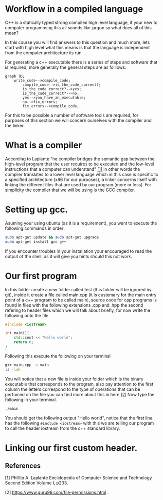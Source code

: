 # Workflow in a compiled language

C++ is a statically typed strong compiled high level language, if your new to computer programming this all sounds like jargon so what does all of this mean?

In this course you will find answers to this question and much more, lets start with high level what this means is that the language is independent from the computer architecture its run

For generating a c++ executable there is a series of steps and software that is required, more generally the general steps are
as folllows:

```mermaid
graph TD;
    write_code-->compile_code;
		compile_code-->is_the_code_correct?;
		is_the_code_correct?-->yes;
		is_the_code_correct?-->no;
		yes-->you_have_an_executable;
		no-->fix_errors;
		fix_errors-->compile_code;
```

For this to be possible a number of software tools are required, for purposes of this section we will concern ourselves with the compiler and the linker.

# What is a compiler

According to Laplante "he compiler bridges the semantic gap between the
high-level program that the user requires to be executed
and the low-level instructions that a computer can understand" [[1]](1) in other words the compiler translates to a lower level language which in this case is specific to a specified architecture (x86 for our purposes), a linker concerns itself with linking the different files that are used by our program (more or less). For simplicity the compiler that we will be using is the GCC compiler.

# Setting up gcc.

Asuming your using ubuntu (as it is a requirement), you want to execute the following commands in order:
```bash
sudo apt-get update && sudo apt-get upgrade
sudo apt-get install gcc g++
```
If you encounter troubles in your installation your encouraged to read the output of the shell, as it will give you hints should this not work.

# Our first program

In this folder create a new folder called test (this folder will be ignored by git), inside it create a file called main.cpp (it is customary for the main entry point of a c++ program to be called main), source code for cpp programs is found in files with the following extensions .cpp and .hpp the second refering to header files which we will talk about briefly, for now write the following onto the file
```cpp
#include <iostream>

int main(){
	std::cout << "Hello world";
	return 0;
}
```
Following this execute the following on your terminal
```bash
g++ main.cpp -o main
ls -lah
```
You will notice that a new file is inside your folder which is the binary executable that corresponds to the program,
also pay attention to the first column the letters correspond to the type of operations that can be perfomed on the file
you can find more about this in  here [[2]](2)
Now type the following in your terminal.
```bash
./main
```
You should get the following output "Hello world", notice that the first line has the following ```#include <iostream>``` with this we are telling
our program to call the header iostream from the c++ standard library.

# Linking our first custom header.

## References
<a id="1">[1]</a>
Philllip A. Laplante
Enciclopedia of Computer Science and Technology Second Edition Volume I, p233.

<a id="2">[2]</a>
https://www.guru99.com/file-permissions.html .
